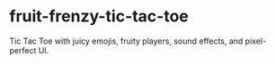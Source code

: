 # fruit-frenzy-tic-tac-toe
Tic Tac Toe with juicy emojis, fruity players, sound effects, and pixel-perfect UI.
